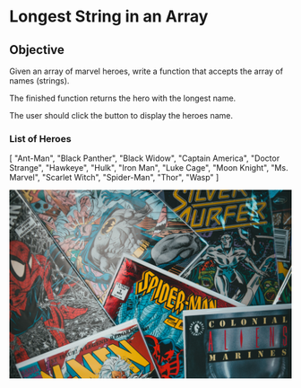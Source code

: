 <h1>Longest String in an Array</h1>

<h2>Objective</h2>

<p>Given an array of marvel heroes, write a function that accepts the array of names (strings).</p>

<p>The finished function returns the hero with the longest name.</p>

<p>The user should click the button to display the heroes name.</p>

<h3>List of Heroes</h3>

<p>[ "Ant-Man", "Black Panther", "Black Widow", "Captain America", "Doctor Strange", "Hawkeye", "Hulk", "Iron Man", "Luke Cage", "Moon Knight", "Ms. Marvel", "Scarlet Witch", "Spider-Man", "Thor", "Wasp" ]</p>


<img src="img/erik-mclean-8SeJUmfahu0-unsplash.jpg" alt="marvel heroes">
